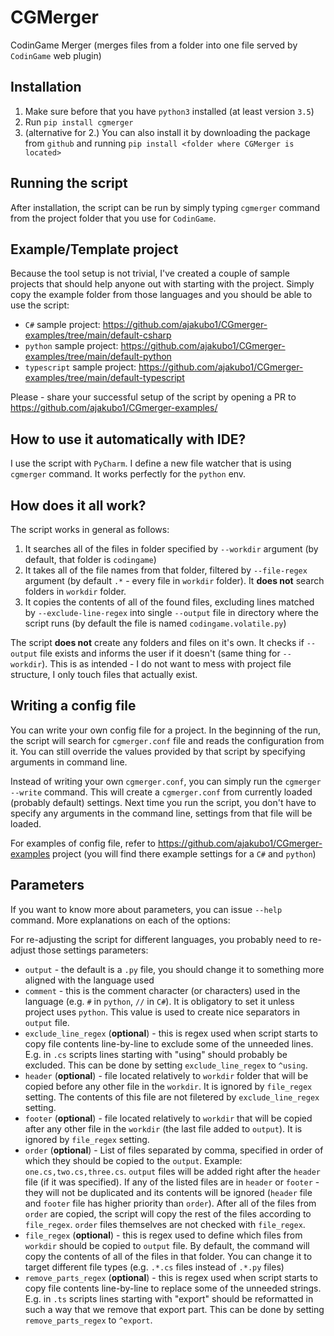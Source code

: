 # CGMerger
CodinGame Merger (merges files from a folder into one file served by ``CodinGame``
 web plugin)

## Installation

1. Make sure before that you have ``python3`` installed (at least version ``3.5``)
2. Run ``pip install cgmerger``
3. (alternative for 2.) You can also install it by downloading the package from 
 ``github`` and running ``pip install <folder where CGMerger is located>``

## Running the script

After installation, the script can be run by simply typing ``cgmerger`` command from
 the project folder that you use for ``CodinGame``.
 
## Example/Template project

Because the tool setup is not trivial, I've created a couple of sample projects that
should help anyone out with starting with the project. Simply copy the example folder
from those languages and you should be able to use the script:

- ``C#`` sample project: https://github.com/ajakubo1/CGmerger-examples/tree/main/default-csharp
- ``python`` sample project: https://github.com/ajakubo1/CGmerger-examples/tree/main/default-python
- ``typescript`` sample project: https://github.com/ajakubo1/CGmerger-examples/tree/main/default-typescript

Please - share your successful setup of the script by opening a PR to https://github.com/ajakubo1/CGmerger-examples/

## How to use it automatically with IDE?

I use the script with ``PyCharm``. I define a new file watcher that is using 
``cgmerger`` command. It works perfectly for the ``python`` env.

## How does it all work?

The script works in general as follows:
1. It searches all of the files in folder specified by ``--workdir`` argument (by
 default, that folder is ``codingame``)
2. It takes all of the file names from that folder, filtered by ``--file-regex`` 
argument (by default ``.*`` - every file in ``workdir`` folder). It 
**does not** search folders in ``workdir`` folder.
3. It copies the contents of all of the found files, excluding lines matched by 
``--exclude-line-regex`` into single ``--output`` file in directory where the script
 runs (by default the file is named ``codingame.volatile.py``)

The script **does not** create any folders and files on it's own. It checks if
``--output`` file exists and informs the user if it doesn't (same thing for
``--workdir``). This is as intended - I do not want to mess with project file
structure, I only touch files that actually exist.

## Writing a config file

You can write your own config file for a project. In the beginning of the run, the
script will search for ``cgmerger.conf`` file and reads the configuration from it. 
You can still override the values provided by that script by specifying arguments
in command line.
  
Instead of writing your own ``cgmerger.conf``, you can simply run the 
``cgmerger --write`` command. This will create a ``cgmerger.conf`` from currently
loaded (probably default) settings. Next time you run the script, you don't have to
specify any arguments in the command line, settings from that file will be loaded.

For examples of config file, refer to https://github.com/ajakubo1/CGmerger-examples
project (you will find there example settings for a ``C#`` and ``python``)

## Parameters

If you want to know more about parameters, you can issue ``--help`` command. More
 explanations on each of the options:

For re-adjusting the script for different languages, you probably need to re-adjust
 those settings parameters:
- ``output`` - the default is a ``.py`` file, you should change it to something more
  aligned with the language used
- ``comment`` - this is the comment character (or characters) used in
 the language (e.g. ``#`` in ``python``, ``//`` in ``C#``). It is
 obligatory to set it unless project uses ``python``. This value is used to create
 nice separators in ``output`` file. 
- ``exclude_line_regex`` (**optional**) - this is regex used when script starts to
 copy file contents line-by-line to exclude some of the unneeded lines. E.g. in 
 ``.cs`` scripts lines starting with "using" should probably be excluded. 
 This can be done by setting ``exclude_line_regex`` to ``^using``.
- ``header`` (**optional**) - file located relatively to ``workdir`` folder that will be
  copied before any other file in the ``workdir``. It is ignored by ``file_regex`` 
  setting. The contents of this file are not filetered by ``exclude_line_regex`` 
  setting.
- ``footer`` (**optional**) - file located relatively to ``workdir`` that will
  be copied after any other file in the ``workdir`` (the last file added to ``output``). 
  It is ignored by ``file_regex`` setting.
- ``order`` (**optional**) - List of files separated by comma, specified in order of
 which they should be copied to the ``output``. Example: ``one.cs,two.cs,three.cs``. 
 ``output`` files will be added right after the ``header`` file (if it was specified). 
 If any of the listed files are in ``header`` or ``footer`` - they will not be 
 duplicated and its contents  will be ignored (``header`` file and ``footer`` file has 
 higher priority than ``order``). After all of the files from ``order`` are copied, 
 the script will copy the rest of the files according to ``file_regex``. ``order`` files 
 themselves are not checked with ``file_regex``.
- ``file_regex`` (**optional**) - this is regex used to define which files from
 ``workdir`` should be copied to ``output`` file. By default, the command will
 copy the contents of all of the files in that folder. You can change it to target
 different file types (e.g. ``.*.cs`` files instead of ``.*.py`` files)
- ``remove_parts_regex`` (**optional**) - this is regex used when script starts to
 copy file contents line-by-line to replace some of the unneeded strings. E.g. in 
 ``.ts`` scripts lines starting with "export" should be reformatted in such a way
 that we remove that export part. This can be done by setting ``remove_parts_regex`` to ``^export``.